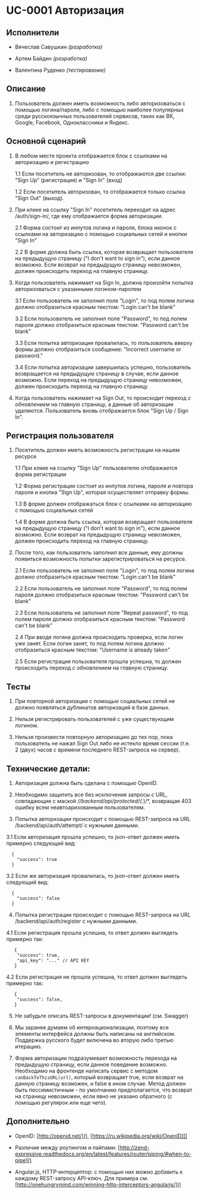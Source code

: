 UC-0001 Авторизация
===================
Исполнители
-----------

 - Вячеслав Савушкин *(разработка)*

 - Артем Байдин *(разработка)*

 - Валентина Руденко *(тестирование)*
 
Описание
--------

1. Пользователь должен иметь возможность либо авторизоваться с помощью логина/пароля, либо с помощью наиболее популярных
среди русскоязычных пользователей сервисов, таких как ВК, Google, Facebook, Одноклассники и Яндекс.

Основной сценарий
-----------------

1. В любом месте проекта отображается блок с ссылками на авторизацию и регистрацию

   1.1 Если посетитель не авторизован, то отображаются две ссылки: "Sign Up" (регистрация) и "Sign In" (вход)

   1.2 Если посетитель авторизован, то отображается только ссылка "Sign Out" (выход).

2. При клике на ссылку "Sign In" посетитель переходит на адрес /auth/sign-in/, где ему отображается форма авторизации.

   2.1 Форма состоит из инпутов логина и пароля, блока иконок с ссылками на авторизацию с помощью социальных сетей и кнопки "Sign In"

   2.2 В форме должна быть ссылка, которая возвращает пользователя на предыдущую страницу ("I don't want to sign in"), если 
 данное возможно. Если возврат на предыдущую страницу невозможен, должен происходить переход на главную страницу.

3. Когда пользователь нажимает на Sign In, должна произойти попытка авторизоваться с указанными логином-паролем

   3.1 Если пользователь не заполнил поле "Login", то под полем логина должно отобразиться красным текстом: "Login can't be blank"

   3.2 Если пользователь не заполнил поле "Password", то под полем пароля должно отобразиться красным текстом: "Password can't be blank"

   3.3 Если попытка авторизации провалилась, то пользователь вверху формы должно отобразиться сообщение: "Incorrect username or password."
 
   3.4 Если попытка авторизации завершилась успешно, пользователь возвращается на предыдущую страницу в случае, если данное возможно. 
 Если переход на предыдущую страницу невозможен, должен происходить переход на главную страницу. 
 
4. Когда пользователь нажимает на Sign Out, то происходит переход *с обновлением* на главную страницу, а данные об авторизации удаляются.
Пользователь вновь отображается блок "Sign Up / Sign In".


Регистрация пользователя
------------------------

1. Посетитель должен иметь возможность регистрации на нашем ресурсе

   1.1 При клике на ссылку "Sign Up" пользователю отображается форма регистрации

   1.2 Форма регистрации состоит из инпутов логина, пароля и повтора пароля и кнопка "Sign Up", которая осуществляет отправку формы.

   1.3 В форме должен отображаться блок с ссылками на авторизацию с помощью социальных сетей

   1.4 В форме должна быть ссылка, которая возвращает пользователя на предыдущую страницу ("I don't want to sign in"), если
данное возможно. Если возврат на предыдущую страницу невозможен, должен происходить переход на главную страницу.

2. После того, как пользователь заполнил все данные, ему должны появиться возможность попытки зарегистрироваться на ресурсе.

   2.1 Если пользователь не заполнил поле "Login", то под полем логина должно отобразиться красным текстом: "Login can't be blank"

   2.2 Если пользователь не заполнил поле "Password", то под полем пароля должно отобразиться красным текстом: "Password can't be blank"

   2.3 Если пользователь не заполнил поле "Repeat password", то под полем пароля должно отобразиться красным текстом: "Password can't be blank"

   2.4 При вводе логина должна происходить проверка, если логин уже занят. Если логин занят, то под полем логина должно отобразиться красным текстом: "Username is already taken"

   2.5 Если регистрация пользователя прошла успешна, то должен происходить переход *с обновлением* на главную страницу.

Тесты
-----

1. При повторной авторизации с помощью социальных сетей не должно появляться дубликатов авторизаций в базе данных.

2. Нельзя регистрировать пользователей с уже существующим логином.

3. Нельзя произвести повторную авторизацию до тех пор, пока пользователь не нажал Sign Out либо не истекло время сессии (т.е. 2 (двух) часов с времени последнего REST-запроса на сервер).


Технические детали:
------------------

1. Авторизация должна быть сделана с помощью OpenID.

2. Необходимо защитить все без исключения запросы с URL, совпадающие с маской */\/backend/api/protected/(.*)/*,
возвращая 403 ошибку всем неавтоаризованным пользователям.

3. Попытка авторизации происходит с помощью REST-запроса на URL /backend/api/auth/attempt/ с нужными данными.

  3.1 Если авторизация прошла успешно, то json-ответ должен иметь примерно следующий вид:
```
  {
    "success": true
  }
```
 
  3.2 Если же авторизация провалилась, то json-ответ должен иметь следующий вид: 
```
  {
    "success": false
  }
```

4. Попытка регистрации происходит с помощью REST-запроса на URL /backend/api/auth/register с нужными данными.

  4.1 Если регистрация прошла успешна, то ответ должен выглядеть примерно так:
```
   {
    "success": true,
    "api_key": "..." // API KEY
   }
```
  4.2 Если регистрация не прошла успешна, то ответ должен выглядеть примерно так:
```
   {
    "success": false,
   }
```
5. Не забудьте описать REST-запросы в документации! (см. Swagger)

6. Мы заранее думаем об интернационализации, поэтому все элементы интерфейса должны быть написаны на английском.
Поддержка русского будет включена во вторую либо третью итерацию.

7. Форма авторизации подразумевает возможность перехода на предыдущую страницу, если данное поведение возможно.
Необходимо на фронтенде написать сервис с методом `сanBackToThisURL(url)`, который возвращает true, если возврат на 
данную страницу возможен, и false в ином случае. Метод должен быть пессимистичным - по умолчанию предполагается, что возврат
на страницу невозможен, если явно не указано обратного (с помощью регулярок или еще чего).


Дополнительно
-------------

- OpenID: [http://openid.net/](), [https://ru.wikipedia.org/wiki/OpenID]()

- Различие между роутингом и пайпами: [http://zend-expressive.readthedocs.org/en/latest/features/router/piping/#when-to-pipe]()

- Angular.js, HTTP-интерцептор: с помощью них можно добавить к каждому REST-запросу API-ключ. Для примера см. [http://onehungrymind.com/winning-http-interceptors-angularjs/]()